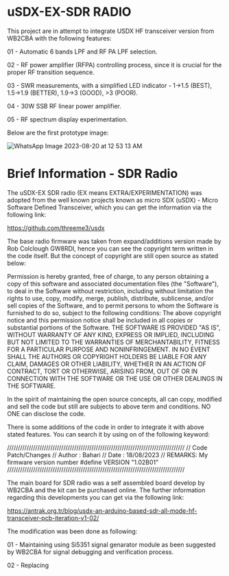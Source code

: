 # uSDX-EX-SDR RADIO

This project are in attempt to integrate USDX HF transceiver version from WB2CBA with the following features:

01 - Automatic 6 bands LPF and RF PA LPF selection.

02 - RF power amplifier (RFPA) controlling process, since it is crucial for the proper RF transition sequence.

03 - SWR measurements, with a simplified LED indicator - 1->1.5 (BEST), 1.5->1.9 (BETTER), 1.9->3 (GOOD), >3 (POOR).

04 - 30W SSB RF linear power amplifier. 

05 - RF spectrum display experimentation.

Below are the first prototype image:

![WhatsApp Image 2023-08-20 at 12 53 13 AM](https://github.com/bahari/USDX-CNTRL-MCU/assets/3076739/5cad0087-fde6-4f5a-9aa8-bb502913f045)

# Brief Information - SDR Radio

The uSDX-EX SDR radio (EX means EXTRA/EXPERIMENTATION) was adopted from the well known projects known as micro SDX (uSDX) - Micro Software Defined Transceiver, 
which you can get the information via the following link:

https://github.com/threeme3/usdx

The base radio firmware was taken from expand/additions version made by Rob Colclough GW8RDI, hence you can see the copyright term written in the code itself.
But the concept of copyright are still open source as stated below:

Permission is hereby granted, free of charge, to any person obtaining a copy of this software and associated documentation files (the "Software"), to deal in the Software without restriction, including without limitation the rights to use, copy, modify, merge, publish, distribute, sublicense, and/or sell copies of the Software, and to permit persons to whom the Software is furnished to do so, subject to the following conditions: The above copyright notice and this permission notice shall be included in all copies or substantial portions of the Software. THE SOFTWARE IS PROVIDED "AS IS", WITHOUT WARRANTY OF ANY KIND, EXPRESS OR IMPLIED, INCLUDING BUT NOT LIMITED TO THE WARRANTIES OF MERCHANTABILITY, FITNESS FOR A PARTICULAR PURPOSE AND NONINFRINGEMENT. IN NO EVENT SHALL THE AUTHORS OR COPYRIGHT HOLDERS BE LIABLE FOR ANY CLAIM, DAMAGES OR OTHER LIABILITY, WHETHER IN AN ACTION OF CONTRACT, TORT OR OTHERWISE, ARISING FROM, OUT OF OR IN CONNECTION WITH THE SOFTWARE OR THE USE OR OTHER DEALINGS IN THE SOFTWARE.

In the spirit of maintaining the open source concepts, all can copy, modified and sell the code but still are subjects to above term and conditions. NO ONE can disclose the code.  

There is some additions of the code in order to integrate it with above stated features. You can search it by using on of the following keyword:

//////////////////////////////////////////////////////////////////////////////////
// Code Patch/Changes
// Author : Bahari 
// Date   : 18/08/2023
// REMARKS: My firmware version number
#define VERSION   "1.02B01"  
//////////////////////////////////////////////////////////////////////////////////

The main board for SDR radio was a self assembled board develop by WB2CBA and the kit can be purchased online. The further information
regarding this developments you can get via the following link:

https://antrak.org.tr/blog/usdx-an-arduino-based-sdr-all-mode-hf-transceiver-pcb-iteration-v1-02/

The modification was been done as following:

01 - Maintaining using Si5351 signal genarator module as been suggested by WB2CBA for signal debugging and verification process.

02 - Replacing 
